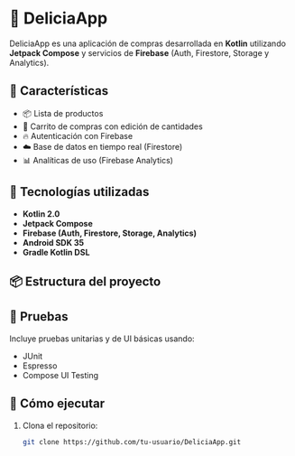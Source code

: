 # 🛒 DeliciaApp

DeliciaApp es una aplicación de compras desarrollada en **Kotlin** utilizando **Jetpack Compose** y servicios de **Firebase** (Auth, Firestore, Storage y Analytics).

## 📱 Características

- 📦 Lista de productos
- 🛒 Carrito de compras con edición de cantidades
- 🔥 Autenticación con Firebase
- ☁️ Base de datos en tiempo real (Firestore)
- 📊 Analíticas de uso (Firebase Analytics)

## 🧰 Tecnologías utilizadas

- **Kotlin 2.0**
- **Jetpack Compose**
- **Firebase (Auth, Firestore, Storage, Analytics)**
- **Android SDK 35**
- **Gradle Kotlin DSL**

## 📦 Estructura del proyecto


## 🧪 Pruebas

Incluye pruebas unitarias y de UI básicas usando:
- JUnit
- Espresso
- Compose UI Testing

## 🚀 Cómo ejecutar

1. Clona el repositorio:
   ```bash
   git clone https://github.com/tu-usuario/DeliciaApp.git
